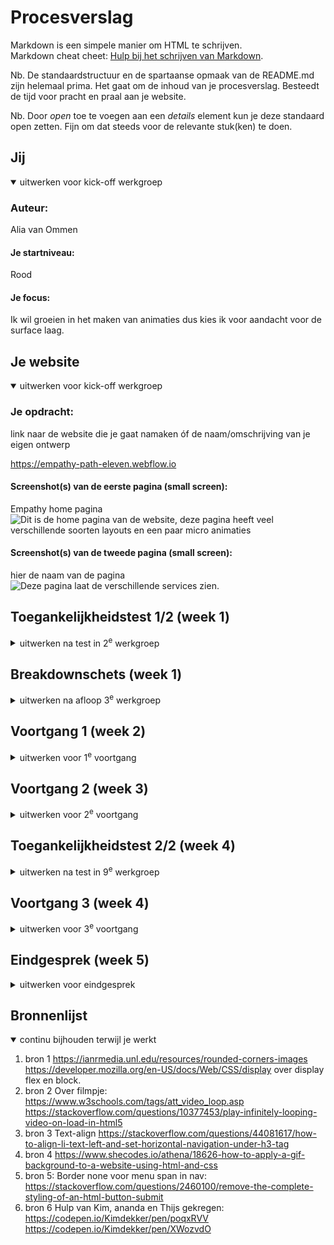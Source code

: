 # Procesverslag
Markdown is een simpele manier om HTML te schrijven.  
Markdown cheat cheet: [Hulp bij het schrijven van Markdown](https://github.com/adam-p/markdown-here/wiki/Markdown-Cheatsheet).

Nb. De standaardstructuur en de spartaanse opmaak van de README.md zijn helemaal prima. Het gaat om de inhoud van je procesverslag. Besteedt de tijd voor pracht en praal aan je website.

Nb. Door *open* toe te voegen aan een *details* element kun je deze standaard open zetten. Fijn om dat steeds voor de relevante stuk(ken) te doen.





## Jij

<details open>
  <summary>uitwerken voor kick-off werkgroep</summary>

  ### Auteur:
  Alia van Ommen

  #### Je startniveau:
  Rood

  #### Je focus:
  Ik wil groeien in het maken van animaties dus kies ik voor aandacht voor de surface laag.
</details>





## Je website

<details open>
  <summary>uitwerken voor kick-off werkgroep</summary>

  ### Je opdracht:
  link naar de website die je gaat namaken óf de naam/omschrijving van je eigen ontwerp

  https://empathy-path-eleven.webflow.io

  #### Screenshot(s) van de eerste pagina (small screen): 
 Empathy home pagina
  <img src="screenshotHome.png" width="375px" alt="Dit is de home pagina van de website, deze pagina heeft veel verschillende soorten layouts en een paar micro animaties">

  #### Screenshot(s) van de tweede pagina (small screen):
  hier de naam van de pagina  
  <img src="screenshotServices.png" width="375px" alt="Deze pagina laat de verschillende services zien.">
 
</details>



## Toegankelijkheidstest 1/2 (week 1)

<details>
  <summary>uitwerken na test in 2<sup>e</sup> werkgroep</summary>

  ### Bevindingen
  Lijst met je bevindingen die in de test naar voren kwamen:

</details>



## Breakdownschets (week 1)

<details>
  <summary>uitwerken na afloop 3<sup>e</sup> werkgroep</summary>
  <p>Ik heb deze op papier geschetst maar dat schrift is tijdelijk bij een klasgenoot thuis. Hiervan kan ik de schetsen meenemen naar het gesprek</p>

  ### de hele pagina: 
  <img src="readme-images/dummy-plaatje.jpg" width="375px" alt="breakdown van de hele pagina">

  ### dynamisch deel (bijv menu): 
  <img src="readme-images/dummy-plaatje.jpg" width="375px" alt="breakdown van een dynamisch deel">

  ### wellicht nog een dynamisch deel (bijv filter): 
  <img src="readme-images/dummy-plaatje.jpg" width="375px" alt="breakdown van nog een dynamisch deel">

</details>

## Voortgang 1 (week 2)

<details>
  <summary>uitwerken voor 1<sup>e</sup> voortgang</summary>

  ### Stand van zaken
  Ik was laat met het kiezen van een website, gelukkig had ik binnen de les snel een keuze gemaakt. 

  ### Agenda voor meeting
  samen met je groepje opstellen

  Mijn feedback = Vebeter je schetsen van je html layout en zorg ervoor dat de h2,h3 enx goed en symantisch staan.

  ### Verslag van meeting
  hier na afloop snel de uitkomsten van de meeting vastleggen

  - punt 1
  - punt 2
  - nog een punt
  - ...

</details>


## Voortgang 2 (week 3)

<details>
  <summary>uitwerken voor 2<sup>e</sup> voortgang</summary>

  ### Stand van zaken
  Ik heb een begin aan mijn html gemaakt, hierbij heb ik vooral mijn focus op de nav gelegd. Ik heb geleerd hoe je informatie uit de netwerk van je website kan halen.

  ### Agenda voor meeting
  samen met je groepje opstellen

 Mijn feedback: Ik kreeg een paar tips over mijn pagina, vooral over bepaalde dingen die moeilijk te coderen zijn in javascript. 

  ### Verslag van meeting
  hier na afloop snel de uitkomsten van de meeting vastleggen

  - punt 1
  - punt 2
  - nog een punt
- ...

</details>





## Toegankelijkheidstest 2/2 (week 4)

<details>
  <summary>uitwerken na test in 9<sup>e</sup> werkgroep</summary>

  ### Bevindingen
 Ik heb kleurencontrast gecheckt, dat was goed. Ik moest nog veel alt en aria labels toevoegen zodat slechtzienden mee kunnen komen. 

</details>





## Voortgang 3 (week 4)

<details>
  <summary>uitwerken voor 3<sup>e</sup> voortgang</summary>

  ### Stand van zaken
 Ik heb veel html en css geschreven en ook een begin gemaakt aan mijn tweede pagina. Natuurlijk kwam ik vast te zitten bij een aantal punten maar gelukkig konden mijn klasgenoten mij verder helpen.

  ### Agenda voor meeting
  
  Feedback:
Ik had een aantal vragen gesteld aan de studentassistenden overn mijn html, voornamelijk ging het over z-index en het gebruik van border-radius.

  ### Verslag van meeting
  hier na afloop snel de uitkomsten van de meeting vastleggen

  - punt 1
  - punt 2
  - nog een punt
  - ...

</details>


## Eindgesprek (week 5)

<details>
  <summary>uitwerken voor eindgesprek</summary>

  ### Je uitkomst - karakteristiek screenshots:
  <img src="./images/Screenshot 2023-10-04 at 17.04.00.png" width="375px" alt="uitomst opdracht 1">
  <img src="./images/Screenshot 2023-10-04 at 17.04.25.png" width="375px" alt="uitomst opdracht 1">
 <img src="./images/Screenshot 2023-10-04 at 17.04.47.png" width="375px" alt="uitomst opdracht 1">

  ### Dit ging goed/Heb ik geleerd: 
  Ik heb ontzettend veel geleerd, ten eerste heb ik  mezelf overschat. Internet standaarden ging erg goed en daardoor had ik de verkeerde verwachtingen gekregen. Ik moest wennen aan de nieuwe concepten en regels maar ik vond het leuk om mijn webstie te stijlen en te zien dat het uiteindelijk toch op zijn pootjes terecht komt.

  <img src="readme-images/dummy-plaatje.jpg" width="375px" alt="top">


  ### Dit was lastig/Is niet gelukt:
  Korte omschrijving met plaatjes

  <img src="readme-images/dummy-plaatje.jpg" width="375px" alt="bummer">
</details>





## Bronnenlijst

<details open>
  <summary>continu bijhouden terwijl je werkt</summary>

  1. bron 1 https://ianrmedia.unl.edu/resources/rounded-corners-images
			https://developer.mozilla.org/en-US/docs/Web/CSS/display over display flex en block.
  2. bron 2 	Over filmpje:
			https://www.w3schools.com/tags/att_video_loop.asp
			https://stackoverflow.com/questions/10377453/play-infinitely-looping-video-on-load-in-html5
  3. bron 3 Text-align
			https://stackoverflow.com/questions/44081617/how-to-align-li-text-left-and-set-horizontal-navigation-under-h3-tag
  4. bron 4 https://www.shecodes.io/athena/18626-how-to-apply-a-gif-background-to-a-website-using-html-and-css		
  5. bron 5: Border none voor menu span in nav:
			https://stackoverflow.com/questions/2460100/remove-the-complete-styling-of-an-html-button-submit		
  6. bron 6 Hulp van Kim, ananda en Thijs gekregen:
			https://codepen.io/Kimdekker/pen/poqxRVV
			https://codepen.io/Kimdekker/pen/XWozvdO
    

</details>